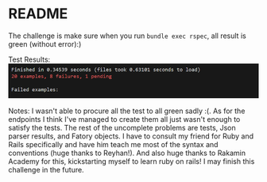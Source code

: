 # README

The challenge is make sure when you run `bundle exec rspec`, all result is green (without error):) 

Test Results:
![Test results](./test_res.PNG)

Notes:
I wasn't able to procure all the test to all green sadly :(. As for the endpoints I think I've managed to create them all just wasn't enough to satisfy the tests. The rest of the uncomplete problems are tests, Json parser results, and Fatory objects. I have to consult my friend for Ruby and Rails specifically and have him teach me most of the syntax and conventions (huge thanks to Reyhan!). And also huge thanks to Rakamin Academy for this, kickstarting myself to learn ruby on rails! I may finish this challenge in the future. 